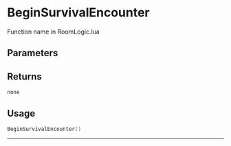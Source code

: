 # BeginSurvivalEncounter

Function name in RoomLogic.lua

## Parameters

## Returns

`none`

## Usage

```lua
BeginSurvivalEncounter()
```

---
